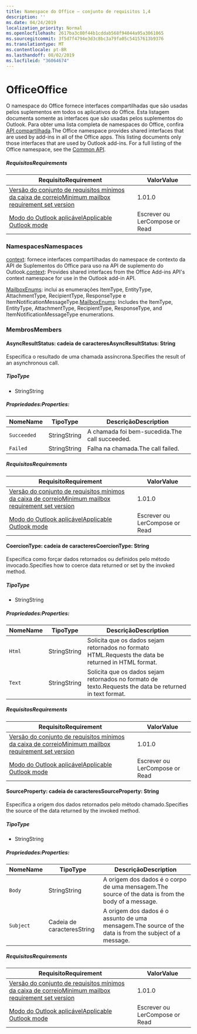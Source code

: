 ```yaml
---
title: Namespace do Office – conjunto de requisitos 1,4
description: ''
ms.date: 04/24/2019
localization_priority: Normal
ms.openlocfilehash: 2617ba3c80f44b1cddab568f94044a95a3061065
ms.sourcegitcommit: 3f5d7f4794e3d3c8bc3a79fa05c54157613b9376
ms.translationtype: MT
ms.contentlocale: pt-BR
ms.lasthandoff: 08/02/2019
ms.locfileid: "36064674"
---
```

# <a name="office"></a><span data-ttu-id="931ee-102">Office</span><span class="sxs-lookup"><span data-stu-id="931ee-102">Office</span></span>

<span data-ttu-id="931ee-p101">O namespace do Office fornece interfaces compartilhadas que são usadas pelos suplementos em todos os aplicativos do Office. Esta listagem documenta somente as interfaces que são usadas pelos suplementos do Outlook. Para obter uma lista completa de namespaces do Office, confira [API compartilhada](/javascript/api/office).</span><span class="sxs-lookup"><span data-stu-id="931ee-p101">The Office namespace provides shared interfaces that are used by add-ins in all of the Office apps. This listing documents only those interfaces that are used by Outlook add-ins. For a full listing of the Office namespace, see the [Common API](/javascript/api/office).</span></span>

##### <a name="requirements"></a><span data-ttu-id="931ee-105">Requisitos</span><span class="sxs-lookup"><span data-stu-id="931ee-105">Requirements</span></span>

|<span data-ttu-id="931ee-106">Requisito</span><span class="sxs-lookup"><span data-stu-id="931ee-106">Requirement</span></span>| <span data-ttu-id="931ee-107">Valor</span><span class="sxs-lookup"><span data-stu-id="931ee-107">Value</span></span>|
|---|---|
|[<span data-ttu-id="931ee-108">Versão do conjunto de requisitos mínimos da caixa de correio</span><span class="sxs-lookup"><span data-stu-id="931ee-108">Minimum mailbox requirement set version</span></span>](/office/dev/add-ins/reference/requirement-sets/outlook-api-requirement-sets)| <span data-ttu-id="931ee-109">1.0</span><span class="sxs-lookup"><span data-stu-id="931ee-109">1.0</span></span>|
|[<span data-ttu-id="931ee-110">Modo do Outlook aplicável</span><span class="sxs-lookup"><span data-stu-id="931ee-110">Applicable Outlook mode</span></span>](/outlook/add-ins/#extension-points)| <span data-ttu-id="931ee-111">Escrever ou Ler</span><span class="sxs-lookup"><span data-stu-id="931ee-111">Compose or Read</span></span>|

### <a name="namespaces"></a><span data-ttu-id="931ee-112">Namespaces</span><span class="sxs-lookup"><span data-stu-id="931ee-112">Namespaces</span></span>

<span data-ttu-id="931ee-113">[context](Office.context.md): fornece interfaces compartilhadas do namespace de contexto da API de Suplementos do Office para uso na API de suplemento do Outlook.</span><span class="sxs-lookup"><span data-stu-id="931ee-113">[context](Office.context.md): Provides shared interfaces from the Office Add-ins API's context namespace for use in the Outlook add-in API.</span></span>

<span data-ttu-id="931ee-114">[MailboxEnums](/javascript/api/outlook/office.mailboxenums.attachmenttype?view=outlook-js-1.4): inclui as enumerações ItemType, EntityType, AttachmentType, RecipientType, ResponseType e ItemNotificationMessageType.</span><span class="sxs-lookup"><span data-stu-id="931ee-114">[MailboxEnums](/javascript/api/outlook/office.mailboxenums.attachmenttype?view=outlook-js-1.4): Includes the ItemType, EntityType, AttachmentType, RecipientType, ResponseType, and ItemNotificationMessageType enumerations.</span></span>

### <a name="members"></a><span data-ttu-id="931ee-115">Membros</span><span class="sxs-lookup"><span data-stu-id="931ee-115">Members</span></span>

#### <a name="asyncresultstatus-string"></a><span data-ttu-id="931ee-116">AsyncResultStatus: cadeia de caracteres</span><span class="sxs-lookup"><span data-stu-id="931ee-116">AsyncResultStatus: String</span></span>

<span data-ttu-id="931ee-117">Especifica o resultado de uma chamada assíncrona.</span><span class="sxs-lookup"><span data-stu-id="931ee-117">Specifies the result of an asynchronous call.</span></span>

##### <a name="type"></a><span data-ttu-id="931ee-118">Tipo</span><span class="sxs-lookup"><span data-stu-id="931ee-118">Type</span></span>

*   <span data-ttu-id="931ee-119">String</span><span class="sxs-lookup"><span data-stu-id="931ee-119">String</span></span>

##### <a name="properties"></a><span data-ttu-id="931ee-120">Propriedades:</span><span class="sxs-lookup"><span data-stu-id="931ee-120">Properties:</span></span>

|<span data-ttu-id="931ee-121">Nome</span><span class="sxs-lookup"><span data-stu-id="931ee-121">Name</span></span>| <span data-ttu-id="931ee-122">Tipo</span><span class="sxs-lookup"><span data-stu-id="931ee-122">Type</span></span>| <span data-ttu-id="931ee-123">Descrição</span><span class="sxs-lookup"><span data-stu-id="931ee-123">Description</span></span>|
|---|---|---|
|`Succeeded`| <span data-ttu-id="931ee-124">String</span><span class="sxs-lookup"><span data-stu-id="931ee-124">String</span></span>|<span data-ttu-id="931ee-125">A chamada foi bem-sucedida.</span><span class="sxs-lookup"><span data-stu-id="931ee-125">The call succeeded.</span></span>|
|`Failed`| <span data-ttu-id="931ee-126">String</span><span class="sxs-lookup"><span data-stu-id="931ee-126">String</span></span>|<span data-ttu-id="931ee-127">Falha na chamada.</span><span class="sxs-lookup"><span data-stu-id="931ee-127">The call failed.</span></span>|

##### <a name="requirements"></a><span data-ttu-id="931ee-128">Requisitos</span><span class="sxs-lookup"><span data-stu-id="931ee-128">Requirements</span></span>

|<span data-ttu-id="931ee-129">Requisito</span><span class="sxs-lookup"><span data-stu-id="931ee-129">Requirement</span></span>| <span data-ttu-id="931ee-130">Valor</span><span class="sxs-lookup"><span data-stu-id="931ee-130">Value</span></span>|
|---|---|
|[<span data-ttu-id="931ee-131">Versão do conjunto de requisitos mínimos da caixa de correio</span><span class="sxs-lookup"><span data-stu-id="931ee-131">Minimum mailbox requirement set version</span></span>](/office/dev/add-ins/reference/requirement-sets/outlook-api-requirement-sets)| <span data-ttu-id="931ee-132">1.0</span><span class="sxs-lookup"><span data-stu-id="931ee-132">1.0</span></span>|
|[<span data-ttu-id="931ee-133">Modo do Outlook aplicável</span><span class="sxs-lookup"><span data-stu-id="931ee-133">Applicable Outlook mode</span></span>](/outlook/add-ins/#extension-points)| <span data-ttu-id="931ee-134">Escrever ou Ler</span><span class="sxs-lookup"><span data-stu-id="931ee-134">Compose or Read</span></span>|

#### <a name="coerciontype-string"></a><span data-ttu-id="931ee-135">CoercionType: cadeia de caracteres</span><span class="sxs-lookup"><span data-stu-id="931ee-135">CoercionType: String</span></span>

<span data-ttu-id="931ee-136">Especifica como forçar dados retornados ou definidos pelo método invocado.</span><span class="sxs-lookup"><span data-stu-id="931ee-136">Specifies how to coerce data returned or set by the invoked method.</span></span>

##### <a name="type"></a><span data-ttu-id="931ee-137">Tipo</span><span class="sxs-lookup"><span data-stu-id="931ee-137">Type</span></span>

*   <span data-ttu-id="931ee-138">String</span><span class="sxs-lookup"><span data-stu-id="931ee-138">String</span></span>

##### <a name="properties"></a><span data-ttu-id="931ee-139">Propriedades:</span><span class="sxs-lookup"><span data-stu-id="931ee-139">Properties:</span></span>

|<span data-ttu-id="931ee-140">Nome</span><span class="sxs-lookup"><span data-stu-id="931ee-140">Name</span></span>| <span data-ttu-id="931ee-141">Tipo</span><span class="sxs-lookup"><span data-stu-id="931ee-141">Type</span></span>| <span data-ttu-id="931ee-142">Descrição</span><span class="sxs-lookup"><span data-stu-id="931ee-142">Description</span></span>|
|---|---|---|
|`Html`| <span data-ttu-id="931ee-143">String</span><span class="sxs-lookup"><span data-stu-id="931ee-143">String</span></span>|<span data-ttu-id="931ee-144">Solicita que os dados sejam retornados no formato HTML.</span><span class="sxs-lookup"><span data-stu-id="931ee-144">Requests the data be returned in HTML format.</span></span>|
|`Text`| <span data-ttu-id="931ee-145">String</span><span class="sxs-lookup"><span data-stu-id="931ee-145">String</span></span>|<span data-ttu-id="931ee-146">Solicita que os dados sejam retornados no formato de texto.</span><span class="sxs-lookup"><span data-stu-id="931ee-146">Requests the data be returned in text format.</span></span>|

##### <a name="requirements"></a><span data-ttu-id="931ee-147">Requisitos</span><span class="sxs-lookup"><span data-stu-id="931ee-147">Requirements</span></span>

|<span data-ttu-id="931ee-148">Requisito</span><span class="sxs-lookup"><span data-stu-id="931ee-148">Requirement</span></span>| <span data-ttu-id="931ee-149">Valor</span><span class="sxs-lookup"><span data-stu-id="931ee-149">Value</span></span>|
|---|---|
|[<span data-ttu-id="931ee-150">Versão do conjunto de requisitos mínimos da caixa de correio</span><span class="sxs-lookup"><span data-stu-id="931ee-150">Minimum mailbox requirement set version</span></span>](/office/dev/add-ins/reference/requirement-sets/outlook-api-requirement-sets)| <span data-ttu-id="931ee-151">1.0</span><span class="sxs-lookup"><span data-stu-id="931ee-151">1.0</span></span>|
|[<span data-ttu-id="931ee-152">Modo do Outlook aplicável</span><span class="sxs-lookup"><span data-stu-id="931ee-152">Applicable Outlook mode</span></span>](/outlook/add-ins/#extension-points)| <span data-ttu-id="931ee-153">Escrever ou Ler</span><span class="sxs-lookup"><span data-stu-id="931ee-153">Compose or Read</span></span>|

#### <a name="sourceproperty-string"></a><span data-ttu-id="931ee-154">SourceProperty: cadeia de caracteres</span><span class="sxs-lookup"><span data-stu-id="931ee-154">SourceProperty: String</span></span>

<span data-ttu-id="931ee-155">Especifica a origem dos dados retornados pelo método chamado.</span><span class="sxs-lookup"><span data-stu-id="931ee-155">Specifies the source of the data returned by the invoked method.</span></span>

##### <a name="type"></a><span data-ttu-id="931ee-156">Tipo</span><span class="sxs-lookup"><span data-stu-id="931ee-156">Type</span></span>

*   <span data-ttu-id="931ee-157">String</span><span class="sxs-lookup"><span data-stu-id="931ee-157">String</span></span>

##### <a name="properties"></a><span data-ttu-id="931ee-158">Propriedades:</span><span class="sxs-lookup"><span data-stu-id="931ee-158">Properties:</span></span>

|<span data-ttu-id="931ee-159">Nome</span><span class="sxs-lookup"><span data-stu-id="931ee-159">Name</span></span>| <span data-ttu-id="931ee-160">Tipo</span><span class="sxs-lookup"><span data-stu-id="931ee-160">Type</span></span>| <span data-ttu-id="931ee-161">Descrição</span><span class="sxs-lookup"><span data-stu-id="931ee-161">Description</span></span>|
|---|---|---|
|`Body`| <span data-ttu-id="931ee-162">String</span><span class="sxs-lookup"><span data-stu-id="931ee-162">String</span></span>|<span data-ttu-id="931ee-163">A origem dos dados é o corpo de uma mensagem.</span><span class="sxs-lookup"><span data-stu-id="931ee-163">The source of the data is from the body of a message.</span></span>|
|`Subject`| <span data-ttu-id="931ee-164">Cadeia de caracteres</span><span class="sxs-lookup"><span data-stu-id="931ee-164">String</span></span>|<span data-ttu-id="931ee-165">A origem dos dados é o assunto de uma mensagem.</span><span class="sxs-lookup"><span data-stu-id="931ee-165">The source of the data is from the subject of a message.</span></span>|

##### <a name="requirements"></a><span data-ttu-id="931ee-166">Requisitos</span><span class="sxs-lookup"><span data-stu-id="931ee-166">Requirements</span></span>

|<span data-ttu-id="931ee-167">Requisito</span><span class="sxs-lookup"><span data-stu-id="931ee-167">Requirement</span></span>| <span data-ttu-id="931ee-168">Valor</span><span class="sxs-lookup"><span data-stu-id="931ee-168">Value</span></span>|
|---|---|
|[<span data-ttu-id="931ee-169">Versão do conjunto de requisitos mínimos da caixa de correio</span><span class="sxs-lookup"><span data-stu-id="931ee-169">Minimum mailbox requirement set version</span></span>](/office/dev/add-ins/reference/requirement-sets/outlook-api-requirement-sets)| <span data-ttu-id="931ee-170">1.0</span><span class="sxs-lookup"><span data-stu-id="931ee-170">1.0</span></span>|
|[<span data-ttu-id="931ee-171">Modo do Outlook aplicável</span><span class="sxs-lookup"><span data-stu-id="931ee-171">Applicable Outlook mode</span></span>](/outlook/add-ins/#extension-points)| <span data-ttu-id="931ee-172">Escrever ou Ler</span><span class="sxs-lookup"><span data-stu-id="931ee-172">Compose or Read</span></span>|
